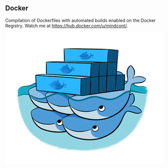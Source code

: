 ## Docker
Compilation of Dockerfiles with automated builds enabled on the Docker Registry. Watch me at https://hub.docker.com/u/mindcont/.

![](../images/docker.png)
